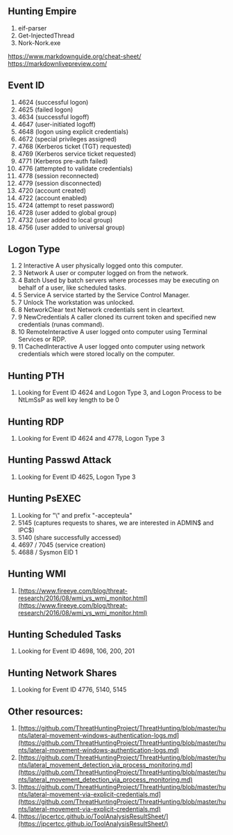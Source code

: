 ## Hunting Empire
1. eif-parser
2. Get-InjectedThread
3. Nork-Nork.exe

https://www.markdownguide.org/cheat-sheet/
https://markdownlivepreview.com/

## Event ID
1. 4624 (successful logon)
2. 4625 (failed logon)
3. 4634 (successful logoff)
4. 4647 (user-initiated logoff)
5. 4648 (logon using explicit credentials)
6. 4672 (special privileges assigned)
7. 4768 (Kerberos ticket (TGT) requested)
8. 4769 (Kerberos service ticket requested)
9. 4771 (Kerberos pre-auth failed)
10. 4776 (attempted to validate credentials)
11. 4778 (session reconnected)
12. 4779 (session disconnected)
13. 4720 (account created)
14. 4722 (account enabled)
15. 4724 (attempt to reset password)
16. 4728 (user added to global group)
17. 4732 (user added to local group)
18. 4756 (user added to universal group)

## Logon Type
1. 2 Interactive A user physically logged onto this computer.
2. 3 Network A user or computer logged on from the network.
3. 4 Batch Used by batch servers where processes may be executing on behalf of a user, like scheduled tasks.
4. 5 Service A service started by the Service Control Manager.
5. 7 Unlock The workstation was unlocked.
6. 8 NetworkClear text Network credentials sent in cleartext.
7. 9 NewCredentials A caller cloned its current token and specified new credentials (runas command).
8. 10 RemoteInteractive A user logged onto computer using Terminal Services or RDP.
9. 11 CachedInteractive A user logged onto computer using network credentials which were stored locally on the computer.

## Hunting PTH
1. Looking for Event ID 4624 and Logon Type 3, and Logon Process to be NtLmSsP as well key length to be 0

## Hunting RDP
1. Looking for Event ID 4624 and 4778, Logon Type 3

## Hunting Passwd Attack
1. Looking for Event ID 4625, Logon Type 3

## Hunting PsEXEC
1. Looking for "\\" and prefix "-accepteula"
2. 5145 (captures requests to shares, we are interested in ADMIN$ and IPC$)
3. 5140 (share successfully accessed)
4. 4697 / 7045 (service creation)
5. 4688 / Sysmon EID 1

## Hunting WMI
1. [https://www.fireeye.com/blog/threat-research/2016/08/wmi_vs_wmi_monitor.html](https://www.fireeye.com/blog/threat-research/2016/08/wmi_vs_wmi_monitor.html)

## Hunting Scheduled Tasks
1. Looking for Event ID 4698, 106, 200, 201

## Hunting Network Shares
1. Looking for Event ID 4776, 5140, 5145

## Other resources:
1. [https://github.com/ThreatHuntingProject/ThreatHunting/blob/master/hunts/lateral-movement-windows-authentication-logs.md](https://github.com/ThreatHuntingProject/ThreatHunting/blob/master/hunts/lateral-movement-windows-authentication-logs.md)
2. [https://github.com/ThreatHuntingProject/ThreatHunting/blob/master/hunts/lateral_movement_detection_via_process_monitoring.md](https://github.com/ThreatHuntingProject/ThreatHunting/blob/master/hunts/lateral_movement_detection_via_process_monitoring.md)
3. [https://github.com/ThreatHuntingProject/ThreatHunting/blob/master/hunts/lateral-movement-via-explicit-credentials.md](https://github.com/ThreatHuntingProject/ThreatHunting/blob/master/hunts/lateral-movement-via-explicit-credentials.md)
4. [https://jpcertcc.github.io/ToolAnalysisResultSheet/](https://jpcertcc.github.io/ToolAnalysisResultSheet/)